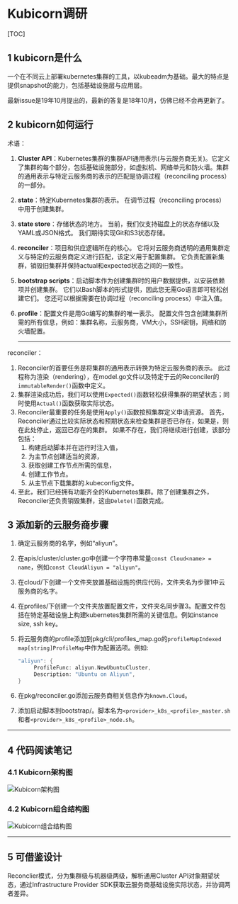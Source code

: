 # Kubicorn调研

[TOC]

## 1 kubicorn是什么

一个在不同云上部署kubernetes集群的工具，以kubeadm为基础。最大的特点是提供snapshot的能力，包括基础设施层与应用层。

最新issue是19年10月提出的，最新的答复是18年10月，仿佛已经不会再更新了。

## 2 kubicorn如何运行

术语：

1. **Cluster API**：Kubernetes集群的集群API通用表示(与云服务商无关)。它定义了集群的每个部分，包括基础设施部分，如虚拟机、网络单元和防火墙。集群的通用表示与特定云服务商的表示的匹配是协调过程（reconciling process）的一部分。

2. **state**：特定Kubernetes集群的表示。 在调节过程（reconciling process）中用于创建集群。

3. **state store**：存储状态的地方。 当前，我们仅支持磁盘上的状态存储以及YAML或JSON格式。 我们期待实现Git和S3状态存储。

4. **reconciler**：项目和供应逻辑所在的核心。 它将对云服务商透明的通用集群定义与特定的云服务商定义进行匹配，该定义用于配置集群。 它负责配置新集群，销毁旧集群并保持actual和expected状态之间的一致性。

5. **bootstrap scripts**：启动脚本作为创建集群时的用户数据提供，以安装依赖项并创建集群。 它们以Bash脚本的形式提供，因此您无需Go语言即可轻松创建它们。 您还可以根据需要在协调过程（reconciling process）中注入值。

6. **profile**：配置文件是用Go编写的集群的唯一表示。 配置文件包含创建集群所需的所有信息，例如：集群名称，云服务商，VM大小，SSH密钥，网络和防火墙配置。

   ***

reconciler：

1. Reconciler的首要任务是将集群的通用表示转换为特定云服务商的表示。 此过程称为渲染（rendering），在model.go文件以及特定于云的Reconciler的`immutableRender()`函数中定义。 
2. 集群渲染成功后，我们可以使用`Expected()`函数轻松获得集群的期望状态；同时使用`Actual()`函数获取实际状态。
3. Reconciler最重要的任务是使用`Apply()`函数按照集群定义申请资源。 首先，Reconciler通过比较实际状态和预期状态来检查集群是否已存在，如果是，则在此处停止，返回已存在的集群。 如果不存在，我们将继续进行创建，该部分包括：
   1. 构建启动脚本并在运行时注入值，
   2. 为主节点创建适当的资源，
   3. 获取创建工作节点所需的信息，
   4. 创建工作节点。
   5. 从主节点下载集群的.kubeconfig文件。
4. 至此，我们已经拥有功能齐全的Kubernetes集群。除了创建集群之外，Reconciler还负责销毁集群，这由`Delete()`函数完成。

## 3 添加新的云服务商步骤

1. 确定云服务商的名字，例如“aliyun”。

2. 在apis/cluster/cluster.go中创建一个字符串常量`const Cloud<name> = name`，例如`const CloudAliyun = "aliyun"`。

3. 在cloud/下创建一个文件夹放置基础设施的供应代码，文件夹名为步骤1中云服务商的名字。

4. 在profiles/下创建一个文件夹放置配置文件，文件夹名同步骤3。配置文件包括在特定基础设施上构建kubernetes集群所需的关键信息。例如instance size, ssh key。

5. 将云服务商的profile添加到pkg/cli/profiles_map.go的`profileMapIndexed map[string]ProfileMap`中作为配置选项。例如:

   ```go
   "aliyun": {
   		ProfileFunc: aliyun.NewUbuntuCluster,
   		Description: "Ubuntu on Aliyun",
   }
   ```

6. 在pkg/reconciler.go添加云服务商相关信息作为`known.Cloud`。

7. 添加启动脚本到bootstrap/。脚本名为`<provider>_k8s_<profile>_master.sh`和者`<provider>_k8s_<profile>_node.sh`。

***

## 4 代码阅读笔记

### 4.1 Kubicorn架构图

![Kubicorn架构图](/Users/xianghun/data-migrate-from-magic-to-mac/kubicorn调研/images/Kubicorn架构图.png)

### 4.2 Kubicorn组合结构图

![Kubicorn组合结构图](/Users/xianghun/data-migrate-from-magic-to-mac/kubicorn调研/images/Kubicorn组合结构图.png)



***

## 5 可借鉴设计

Reconclier模式，分为集群级与机器级两级，解析通用Cluster API对象期望状态，通过Infrastructure Provider SDK获取云服务商基础设施实际状态，并协调两者差异。
